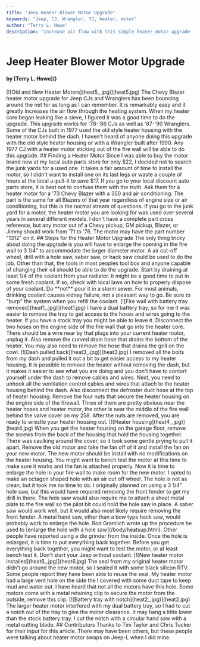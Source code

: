 ```yaml
---
title: "Jeep Heater Blower Motor Upgrade"
keywords: "Jeep, CJ, Wrangler, YJ, heater, motor"
author: "Terry L. Howe"
description: "Increase air flow with this simple heater motor upgrade for CJs and Wranglers"
---
```


# Jeep Heater Blower Motor Upgrade
<H4>by [Terry L. Howe]()</H4>
[![Old and New Heater Motors](heat5_.jpg)](heat5.jpg)
The Chevy Blazer heater motor upgrade for Jeep CJs and Wranglers
has been bouncing around the net for as long as I can remember.
It is remarkably easy and it greatly increases the air flow
through the heating system.
When my heater core began leaking like a sieve, I figured
it was a good time to do the upgrade.
This upgrade works for '78-'86 CJs as well as '87-'90 Wranglers.
Some of the CJs built in 1977 used the old style heater housing
with the heater motor behind the dash.  I haven't heard of
anyone doing this upgrade with the old style heater housing or
with a Wrangler built after 1990.  Any 1977 CJ with a heater motor
sticking out of the fire wall will be able to do this upgrade.
## Finding a Heater Motor
Since I was able to buy the motor brand new at my local auto parts
store for only $22, I decided not to search the junk yards for a
used one.  It takes a fair amount of time to install
the motor, so I didn't want to install one on its last legs or
waste a couple of hours at the local u-pull-it to save $17.
If you go to your local discount auto parts store, it is best not
to confuse them with the truth.  Ask them for a heater motor for a
'73 Chevy Blazer with a 350 and air conditioning.  The part is the
same for all Blazers of that year regardless of engine size or air
conditioning, but this is the normal stream of questions.
If you go to the junk yard for a motor, the heater motor you are
looking for was used over several years in several different models.
I don't have a complete part cross reference, but any motor out
of a Chevy pickup, GM pickup, Blazer, or Jimmy should work from '71 to '76.
The motor may have the part number "1312" on it.
## Steps for the Heater Motor Upgrade
The only thing tricky about doing the upgrade is you will have to
enlarge the opening in the fire wall to 3 1/4" to accommodate the
larger diameter motor.  A air cut-off wheel, drill with a hole
saw, saber saw, or hack saw could be used to do the job.  Other
than that, the tools in most peoples tool box and anyone capable of
changing their oil should be able to do the upgrade.
Start by draining at least 1/4 of the coolant from your radiator.
It might be a good time to put in some fresh coolant.  If so, check
with local laws on how to properly dispose of your coolant.  Do
**not** pour it in a storm sewer.
For most animals, drinking coolant causes kidney failure, not a
pleasant way to go.  Be sure to "burp" the system when you refill
the coolant.
[![Fire wall with battery tray removed](heat1_.jpg)](heat1.jpg)
I have a dual battery tray, so for me it was easier to remove the
tray to get access to the hoses and wires going to the heater.  If
you have a stock tray you might be able to leave it.
Disconnect the two hoses on the engine side of the fire wall that
go into the heater core.  There should be a wire near by that plugs
into your current heater motor, unplug it.  Also remove the curved
drain hose that drains the bottom of the heater.
You may also need to remove the hose that drains the grill on the cowl.
[![Dash pulled back](heat3_.jpg)](heat3.jpg)
I removed all the bolts from my dash and pulled it out a bit to get
easier access to my heater housing.  It is
possible to remove the heater without removing the dash, but it makes
it easier to see what you are doing and you don't have to contort
yourself under the dash to remove cables and wires.
Next, you need to unhook all the ventilation control cables and
wires that attach to the heater housing behind the dash.  Also
disconnect the defroster duct hose at the top of heater housing.
Remove the four nuts that secure the heater housing on the engine side
of the firewall.  Three of them are pretty obvious near the heater
hoses and heater motor, the other is near the middle of the fire
wall behind the valve cover on my 258.
After the nuts are removed, you are ready to wrestle your heater
housing out.
[![Heater housing](heat4_.jpg)](heat4.jpg)
When you get the heater housing on the garage floor, remove the
screws from the back of the housing that hold the housing together.
There was caulking around the cover, so it took some gentle prying
to pull it apart.
Remove the old motor and take the fan off of it and install the
fan on your new motor.  The new motor should be install with no
modifications on the heater housing.  You might want to bench
test the motor at this time to make sure it works and the fan is
attached properly.
Now it is time to enlarge the hole in your fire wall to make room
for the new motor.
I opted to make an octagon shaped hole with an air cut off wheel.
The hole is not as clean, but it took me no time to do.
I originally planned on using a 3 1/4" hole saw,
but this would have required removing the front fender to get my
drill in there.  The hole saw would also require me to attach
a sheet metal plate to the fire wall so the pilot bit could hold
the hole saw in place.
A saber saw would work well, but it would also most
likely require removing the front fender.
A metal hand saw, other than a bow type hack saw, would probably work
to enlarge the hole.  Rod Gramlich wrote up the procedure he used to
[enlarge the hole with a hole
saw](/body/heatsup.html).  Other people have reported using a die grinder from the
inside.
Once the hole is enlarged, it is time to put everything back
together.  Before you get everything back together, you might
want to test the motor, or at least bench test it.  Don't start
your Jeep without coolant.
[![New heater motor installed](heat6_.jpg)](heat6.jpg)
The seal from my original heater motor didn't go around
the new motor, so I sealed it with some black silicon RTV.
Some people report they have been able to reuse the seal.
My heater motor had a large vent hole on the side the I covered
with some duct tape to keep mud and water out.  I have heard that
not all the motors have this hole.  Some motors come with a metal
retaining clip to secure the motor from the outside, remove this
clip.
[![Battery tray with notch](heat2_.jpg)](heat2.jpg)
The larger heater motor interfered with my dual battery tray, so
I had to cut a notch out of the tray to give the motor clearance.
It may hang a little lower than the stock battery tray.
I cut the notch with a circular hand saw with a metal cutting blade.
## Contributors
Thanks to Tim Taylor and Chris Tucker
for their input for this article.  There may have been others, but
these people were talking about heater motor swaps on Jeep-L when
I did mine.
